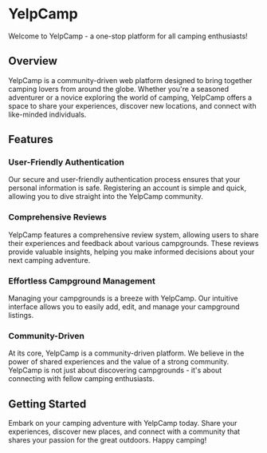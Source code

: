 # YelpCamp

Welcome to YelpCamp - a one-stop platform for all camping enthusiasts!

## Overview

YelpCamp is a community-driven web platform designed to bring together camping lovers from around the globe. Whether you're a seasoned adventurer or a novice exploring the world of camping, YelpCamp offers a space to share your experiences, discover new locations, and connect with like-minded individuals.

## Features

### User-Friendly Authentication
Our secure and user-friendly authentication process ensures that your personal information is safe. Registering an account is simple and quick, allowing you to dive straight into the YelpCamp community.

### Comprehensive Reviews
YelpCamp features a comprehensive review system, allowing users to share their experiences and feedback about various campgrounds. These reviews provide valuable insights, helping you make informed decisions about your next camping adventure.

### Effortless Campground Management
Managing your campgrounds is a breeze with YelpCamp. Our intuitive interface allows you to easily add, edit, and manage your campground listings.

### Community-Driven
At its core, YelpCamp is a community-driven platform. We believe in the power of shared experiences and the value of a strong community. YelpCamp is not just about discovering campgrounds - it's about connecting with fellow camping enthusiasts.

## Getting Started

Embark on your camping adventure with YelpCamp today. Share your experiences, discover new places, and connect with a community that shares your passion for the great outdoors. Happy camping!
